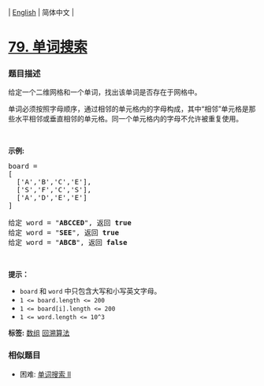 | [English](README_EN.md) | 简体中文 |

# [79. 单词搜索](https://leetcode-cn.com/problems/word-search)
 ### 题目描述
<p>给定一个二维网格和一个单词，找出该单词是否存在于网格中。</p>

<p>单词必须按照字母顺序，通过相邻的单元格内的字母构成，其中&ldquo;相邻&rdquo;单元格是那些水平相邻或垂直相邻的单元格。同一个单元格内的字母不允许被重复使用。</p>

<p>&nbsp;</p>

<p><strong>示例:</strong></p>

<pre>board =
[
  [&#39;A&#39;,&#39;B&#39;,&#39;C&#39;,&#39;E&#39;],
  [&#39;S&#39;,&#39;F&#39;,&#39;C&#39;,&#39;S&#39;],
  [&#39;A&#39;,&#39;D&#39;,&#39;E&#39;,&#39;E&#39;]
]

给定 word = &quot;<strong>ABCCED</strong>&quot;, 返回 <strong>true</strong>
给定 word = &quot;<strong>SEE</strong>&quot;, 返回 <strong>true</strong>
给定 word = &quot;<strong>ABCB</strong>&quot;, 返回 <strong>false</strong></pre>

<p>&nbsp;</p>

<p><strong>提示：</strong></p>

<ul>
	<li><code>board</code> 和 <code>word</code> 中只包含大写和小写英文字母。</li>
	<li><code>1 &lt;= board.length &lt;= 200</code></li>
	<li><code>1 &lt;= board[i].length &lt;= 200</code></li>
	<li><code>1 &lt;= word.length &lt;= 10^3</code></li>
</ul>

**标签:**  [数组](https://leetcode-cn.com/tag/array) [回溯算法](https://leetcode-cn.com/tag/backtracking) 
 ### 相似题目
- 困难:	[单词搜索 II](https://leetcode-cn.com/problems/word-search-ii) 
